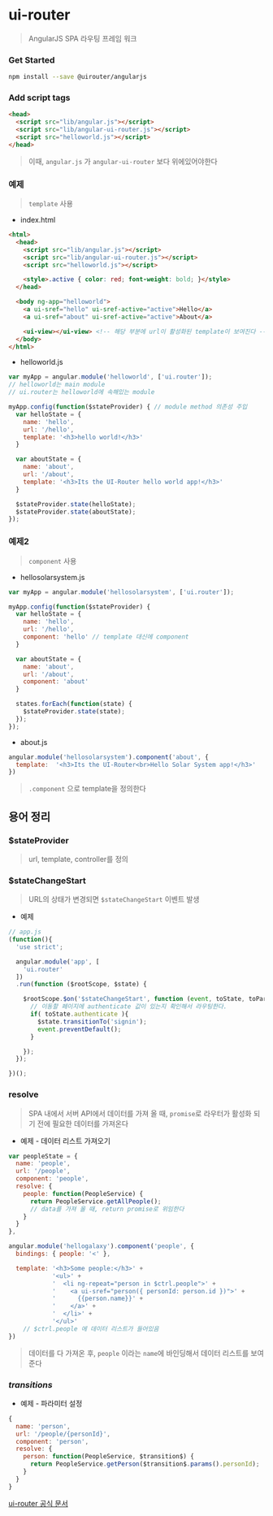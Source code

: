 # ui-router

> AngularJS SPA 라우팅 프레임 워크



### Get Started

~~~~sh
npm install --save @uirouter/angularjs
~~~~



### Add script tags

~~~html
<head>
  <script src="lib/angular.js"></script>
  <script src="lib/angular-ui-router.js"></script>
  <script src="helloworld.js"></script>
</head>
~~~

> 이때, `angular.js` 가 `angular-ui-router` 보다 위에있어야한다 



### 예제

> `template` 사용

- index.html

~~~html
<html>
  <head>
    <script src="lib/angular.js"></script>
    <script src="lib/angular-ui-router.js"></script>
    <script src="helloworld.js"></script>

    <style>.active { color: red; font-weight: bold; }</style>
  </head>

  <body ng-app="helloworld">
    <a ui-sref="hello" ui-sref-active="active">Hello</a>
    <a ui-sref="about" ui-sref-active="active">About</a>

    <ui-view></ui-view> <!-- 해당 부분에 url이 활성화된 template이 보여진다 -->
  </body>
</html>
~~~

- helloworld.js

~~~js
var myApp = angular.module('helloworld', ['ui.router']);
// helloworld는 main module
// ui.router는 helloworld에 속해있는 module

myApp.config(function($stateProvider) { // module method 의존성 주입
  var helloState = {
    name: 'hello',
    url: '/hello',
    template: '<h3>hello world!</h3>'
  }

  var aboutState = {
    name: 'about',
    url: '/about',
    template: '<h3>Its the UI-Router hello world app!</h3>'
  }

  $stateProvider.state(helloState);
  $stateProvider.state(aboutState);
});
~~~



### 예제2

> `component` 사용

- hellosolarsystem.js

~~~js
var myApp = angular.module('hellosolarsystem', ['ui.router']);

myApp.config(function($stateProvider) {
  var helloState = {
    name: 'hello',
    url: '/hello',
    component: 'hello' // template 대신에 component
  }

  var aboutState = {
    name: 'about',
    url: '/about',
    component: 'about'
  }

  states.forEach(function(state) {
    $stateProvider.state(state);
  });
});
~~~

- about.js

~~~js
angular.module('hellosolarsystem').component('about', {
  template:  '<h3>Its the UI-Router<br>Hello Solar System app!</h3>'
})
~~~

> `.component` 으로 template을 정의한다



## 용어 정리

### $stateProvider

> url, template, controller를 정의



### $stateChangeStart

> URL의 상태가 변경되면 `$stateChangeStart` 이벤트 발생

- 예제

~~~js
// app.js
(function(){
  'use strict';

  angular.module('app', [
    'ui.router'
  ])
  .run(function ($rootScope, $state) {

    $rootScope.$on('$stateChangeStart', function (event, toState, toParams, fromState, fromParams) {
      // 이동할 페이지에 authenticate 값이 있는지 확인해서 라우팅한다.
      if( toState.authenticate ){
        $state.transitionTo('signin');
        event.preventDefault();
      }

    });
  });

})();
~~~



### resolve

> SPA 내에서 서버 API에서 데이터를 가져 올 때,  `promise`로 라우터가 활성화 되기 전에 필요한 데이터를 가져온다

- 예제 - 데이터 리스트 가져오기

~~~js
var peopleState = {
  name: 'people',
  url: '/people',
  component: 'people',
  resolve: {
    people: function(PeopleService) {
      return PeopleService.getAllPeople();
      // data를 가져 올 때, return promise로 위임한다
    }
  }
},
~~~

~~~js
angular.module('hellogalaxy').component('people', {
  bindings: { people: '<' },

  template: '<h3>Some people:</h3>' +
            '<ul>' +
            '  <li ng-repeat="person in $ctrl.people">' +
            '    <a ui-sref="person({ personId: person.id })">' +
            '      {{person.name}}' +
            '    </a>' +
            '  </li>' +
            '</ul>'
    // $ctrl.people 에 데이터 리스트가 들어있음
})
~~~

> 데이터를 다 가져온 후, `people` 이라는 `name`에 바인딩해서 데이터 리스트를 보여준다



### $transitions$

- 예제 - 파라미터 설정

~~~~js
{
  name: 'person',
  url: '/people/{personId}',
  component: 'person',
  resolve: {
    person: function(PeopleService, $transition$) {
      return PeopleService.getPerson($transition$.params().personId);
    }
  }
}
~~~~





[ui-router 공식 문서](https://ui-router.github.io/)
